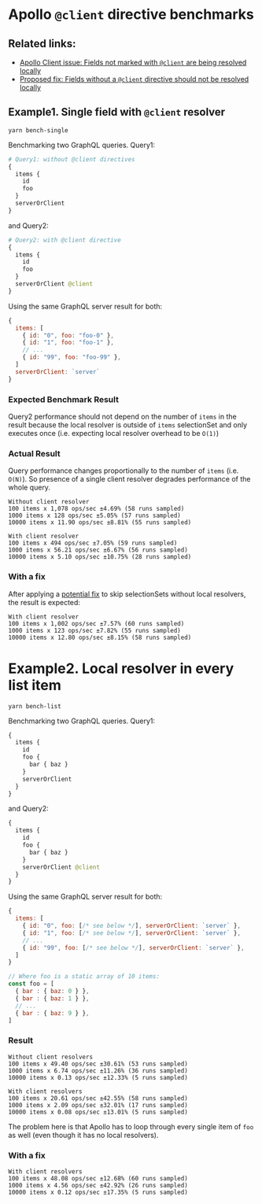 # Apollo `@client` directive benchmarks

## Related links:
- [Apollo Client issue: Fields not marked with `@client` are being resolved locally ](https://github.com/apollographql/apollo-client/issues/9571)
- [Proposed fix: Fields without a `@client` directive should not be resolved locally](https://github.com/apollographql/apollo-client/pull/9573)

## Example1. Single field with `@client` resolver

```shell
yarn bench-single
```

Benchmarking two GraphQL queries. Query1:

```graphql
# Query1: without @client directives
{
  items {
    id
    foo
  }
  serverOrClient
}
```

and Query2:

```graphql
# Query2: with @client directive
{
  items {
    id
    foo
  }
  serverOrClient @client
}
```

Using the same GraphQL server result for both:
```js
{
  items: [
    { id: "0", foo: "foo-0" },
    { id: "1", foo: "foo-1" },
    // ...
    { id: "99", foo: "foo-99" },
  ]
  serverOrClient: `server`
}
```

### Expected Benchmark Result

Query2 performance should not depend on the number of `items` in the result because the local resolver
is outside of `items` selectionSet and only executes once (i.e. expecting local resolver overhead to be `O(1)`)

### Actual Result

Query performance changes proportionally to the number of `items` (i.e. `O(N)`).
So presence of a single client resolver degrades performance of the whole query.

```
Without client resolver
100 items x 1,078 ops/sec ±4.69% (58 runs sampled)
1000 items x 128 ops/sec ±5.05% (57 runs sampled)
10000 items x 11.90 ops/sec ±8.81% (55 runs sampled)

With client resolver
100 items x 494 ops/sec ±7.05% (59 runs sampled)
1000 items x 56.21 ops/sec ±6.67% (56 runs sampled)
10000 items x 5.10 ops/sec ±10.75% (28 runs sampled)
```

### With a fix

After applying a [potential fix](https://github.com/apollographql/apollo-client/pull/9573) to skip selectionSets without local resolvers, the result is
expected:

```
With client resolver
100 items x 1,002 ops/sec ±7.57% (60 runs sampled)
1000 items x 123 ops/sec ±7.82% (55 runs sampled)
10000 items x 12.80 ops/sec ±8.15% (58 runs sampled)
```

# Example2. Local resolver in every list item

```shell
yarn bench-list
```

Benchmarking two GraphQL queries. Query1:

```graphql
{
  items {
    id
    foo {
      bar { baz }
    }
    serverOrClient
  }
}
```

and Query2:

```graphql
{
  items {
    id
    foo {
      bar { baz }
    }
    serverOrClient @client
  }
}
```

Using the same GraphQL server result for both:

```js
{
  items: [
    { id: "0", foo: [/* see below */], serverOrClient: `server` },
    { id: "1", foo: [/* see below */], serverOrClient: `server` },
    // ...
    { id: "99", foo: [/* see below */], serverOrClient: `server` },
  ]
}

// Where foo is a static array of 10 items:
const foo = [
  { bar : { baz: 0 } },
  { bar : { baz: 1 } },
  // ...
  { bar : { baz: 9 } },
]
```

### Result
```
Without client resolvers
100 items x 49.40 ops/sec ±30.61% (53 runs sampled)
1000 items x 6.74 ops/sec ±11.26% (36 runs sampled)
10000 items x 0.13 ops/sec ±12.33% (5 runs sampled)

With client resolvers
100 items x 20.61 ops/sec ±42.55% (58 runs sampled)
1000 items x 2.09 ops/sec ±32.01% (17 runs sampled)
10000 items x 0.08 ops/sec ±13.01% (5 runs sampled)
```

The problem here is that Apollo has to loop through every single item of `foo` as well
(even though it has no local resolvers).

### With a fix

```
With client resolvers
100 items x 48.08 ops/sec ±12.68% (60 runs sampled)
1000 items x 4.56 ops/sec ±42.92% (26 runs sampled)
10000 items x 0.12 ops/sec ±17.35% (5 runs sampled)
```
